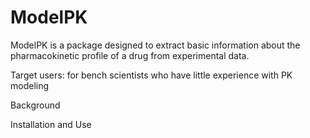 # ModelPK

ModelPK is a package designed to extract basic information about the pharmacokinetic profile of a drug from experimental data.

Target users:
for bench scientists who have little experience with PK modeling

Background


Installation and Use


